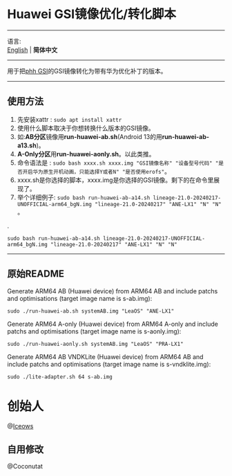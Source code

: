 # Huawei GSI镜像优化/转化脚本  
***
语言:  
[English](README_CN.md) | **简体中文**  
***
用于把[phh GSI](https://github.com/phhusson/treble_experimentations/wiki/Generic-System-Image-%28GSI%29-list)的GSI镜像转化为带有华为优化补丁的版本。  
***
## 使用方法  

1. 先安装xattr : `sudo apt install xattr`
2. 使用什么脚本取决于你想转换什么版本的GSI镜像。
3. 如:**AB分区**镜像用**run-huawei-ab.sh**(Android 13的用**run-huawei-ab-a13.sh**)。
4. **A-Only分区**用**run-huawei-aonly.sh**。以此类推。
5. 命令语法是 : `sudo bash xxxx.sh xxxx.img "GSI镜像名称" "设备型号代码" "是否开启华为原生开机动画，只能选择Y或者N" "是否使用erofs"`。
6. xxxx.sh是你选择的脚本，xxxx.img是你选择的GSI镜像。剩下的在命令里展现了。
7. 举个详细例子: `sudo bash run-huawei-ab-a14.sh lineage-21.0-20240217-UNOFFICIAL-arm64_bgN.img "lineage-21.0-20240217" "ANE-LX1" "N" "N"` 。

.

    sudo bash run-huawei-ab-a14.sh lineage-21.0-20240217-UNOFFICIAL-arm64_bgN.img "lineage-21.0-20240217" "ANE-LX1" "N" "N"


   
***
## 原始README
Generate ARM64 AB (Huawei device) from ARM64 AB and include patchs and optimisations (target image name is s-ab.img):

    sudo ./run-huawei-ab.sh systemAB.img "LeaOS" "ANE-LX1"

Generate ARM64 A-only (Huawei device) from ARM64 A-only and include patchs and optimisations (target image name is s-aonly.img):

    sudo ./run-huawei-aonly.sh systemAB.img "LeaOS" "PRA-LX1"

Generate ARM64 AB VNDKLite (Huawei device) from ARM64 AB and include patchs and optimisations (target image name is s-vndklite.img):

    sudo ./lite-adapter.sh 64 s-ab.img 

# 创始人
@[Iceows](https://github.com/Iceows)

## 自用修改
@Coconutat
